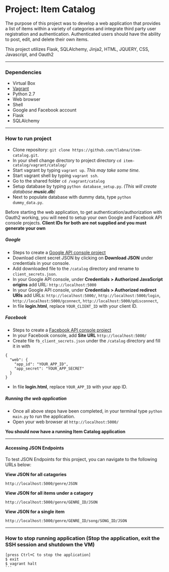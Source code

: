 # Project: Item Catalog

The purpose of this project was to develop a web application that provides a list of items within a variety of categories and integrate third party user registration and authentication. Authenticated users should have the ability to post, edit, and delete their own items.

This project utilizes Flask, SQLAlchemy, Jinja2, HTML, JQUERY, CSS, Javascript, and Oauth2
___

### Dependencies
- Virtual Box
- [Vagrant](https://www.vagrantup.com/downloads.html)
- Python 2.7
- Web browser
- Shell
- Google and Facebook account
- Flask
- SQLAlchemy

___

### How to run project

- Clone repository: `git clone https://github.com/tlabna/item-catalog.git`.
- In your shell change directory to project directory `cd item-catalog/vagrant/catalog/`
- Start vagrant by typing `vagrant up`. *This may take some time.*
- Start vagrant shell by typing `vagrant ssh`.
- Go to the shared folder `cd /vagrant/catalog`
- Setup database by typing `python database_setup.py`. *(This will create database **music.db**)*
- Next to populate database with dummy data, type `python dummy_data.py`.

Before starting the web application, to get authentication/authorization with Oauth2 working, you will need to setup your own Google and Facebook API console projects. **Client IDs for both are not supplied and you must generate your own**

##### Google

- Steps to create a [Google API console project](https://developers.google.com/identity/sign-in/web/devconsole-project)
- Download client secret JSON by clicking on **Download JSON** under credentials in your console.
- Add downloaded file to the `/catalog` directory and rename to `client_secrets.json`.
- In your Google API console, under **Credentials > Authorized JavaScript origins** add URL:
`http://localhost:5000`
- In your Google API console, under **Credentials > Authorized redirect URIs** add URLs:
`http://localhost:5000/`,
`http://localhost:5000/login`,
`http://localhost:5000/gconnect`,
`http://localhost:5000/gdisconnect`,
- In file **login.html**, replace `YOUR_CLIENT_ID` with your client ID.

##### Facebook
- Steps to create a [Facebook API console project](https://developers.facebook.com/docs/facebook-login/web)
- In your Facebook console, add **Site URL** `http://localhost:5000/`
- Create file `fb_client_secrets.json` under the `/catalog` directory and fill it in with
```
{
  "web": {
    "app_id": "YOUR_APP_ID",
    "app_secret": "YOUR_APP_SECRET"
  }
}
```
- In file **login.html**, replace `YOUR_APP_ID` with your app ID.

##### Running the web application

- Once all above steps have been completed, in your terminal type `python main.py` to run the application.
- Open your web browser at `http://localhost:5000/`


**You should now have a running Item Catalog application**

___

#### Accessing JSON Endpoints

To test JSON Endpoints for this project, you can navigate to the following URLs below:

**View JSON for all catagories**
```
http://localhost:5000/genre/JSON
```

**View JSON for all items under a catagory**
```
http://localhost:5000/genre/GENRE_ID/JSON
```

**View JSON for a single item**
```
http://localhost:5000/genre/GENRE_ID/song/SONG_ID/JSON
```
___

### How to stop running application (Stop the application, exit the SSH session and shutdown the VM)

````
[press Ctrl+C to stop the application]
$ exit
$ vagrant halt
```
